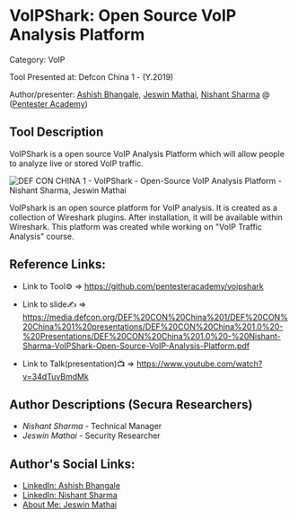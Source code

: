 #  VoIPShark: Open Source VoIP Analysis Platform

Category: VoIP

Tool Presented at: Defcon China 1 - (Y.2019)

Author/presenter: [Ashish Bhangale](#), [Jeswin Mathai](#), [Nishant Sharma](#) @ ([Pentester Academy](https://www.pentesteracademy.com/))

## Tool Description

VoIPShark is a open source VoIP Analysis Platform which will allow people to analyze live or stored VoIP traffic.

 ![DEF CON CHINA 1 - VoIPShark - Open-Source VoIP Analysis Platform  - Nishant Sharma, Jeswin Mathai](https://user-images.githubusercontent.com/25884689/58698021-04963d00-83cd-11e9-8962-54a3b36a12b2.png)

VoIPshark is an open source platform for VoIP analysis. It is created as a collection of Wireshark plugins. After installation, it will be available within Wireshark. This platform was created while working on "VoIP Traffic Analysis" course. 

## Reference Links:
- Link to Tool⚙️ => https://github.com/pentesteracademy/voipshark

- Link to slide✍️ => https://media.defcon.org/DEF%20CON%20China%201/DEF%20CON%20China%201%20presentations/DEF%20CON%20China%201.0%20-%20Presentations/DEF%20CON%20China%201.0%20-%20Nishant-Sharma-VoIPShark-Open-Source-VoIP-Analysis-Platform.pdf

- Link to Talk(presentation)📺 => https://www.youtube.com/watch?v=34dTuvBmdMk

## Author Descriptions (Secura Researchers)
- *Nishant Sharma* - Technical Manager
- *Jeswin Mathai* - Security Researcher

## Author's Social Links:
- [LinkedIn: Ashish Bhangale](https://www.linkedin.com/in/hax0rguy/)
- [LinkedIn: Nishant Sharma](https://www.linkedin.com/in/nishantsharmax)
- [About Me: Jeswin Mathai](https://ine.com/learning/instructors/jeswin-mathai)